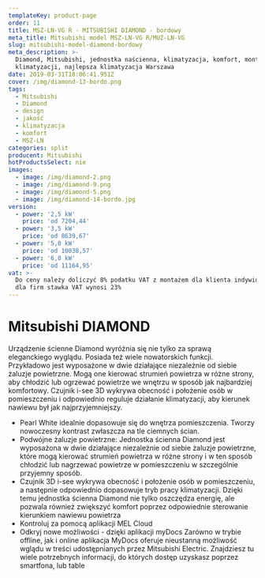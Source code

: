 ```yaml
---
templateKey: product-page
order: 11
title: MSZ-LN-VG R - MITSUBISHI DIAMOND - bordowy
meta_title: Mitsubishi model MSZ-LN-VG R/MUZ-LN-VG
slug: mitsubishi-model-diamond-bordowy
meta_description: >-
  Diamond, Mitsubishi, jednostka naścienna, klimatyzacja, komfort, montaż
  klimatyzacji, najlepsza klimatyzacja Warszawa
date: 2019-03-31T18:06:41.951Z
cover: /img/diamond-13-bordo.png
tags:
  - Mitsubishi
  - Diamond
  - design
  - jakość
  - klimatyzacja
  - komfort
  - MSZ-LN
categories: split
producent: Mitsubishi
hotProductsSelect: nie
images:
  - image: /img/diamond-2.png
  - image: /img/diamond-9.png
  - image: /img/diamond-5.png
  - image: /img/diamond-14-bordo.jpg
version:
  - power: '2,5 kW'
    price: 'od 7204,44'
  - power: '3,5 kW'
    price: 'od 8639,67'
  - power: '5,0 kW'
    price: 'od 10038,57'
  - power: '6,0 kW'
    price: 'od 11164,95'
vat: >-
  Do ceny należy doliczyć 8% podatku VAT z montażem dla klienta indywidualnego,
  dla firm stawka VAT wynosi 23%
---
```


# Mitsubishi DIAMOND

Urządzenie ścienne Diamond wyróżnia się nie tylko za sprawą eleganckiego wyglądu. Posiada też wiele nowatorskich funkcji. Przykładowo jest wyposażone w dwie działające niezależnie od siebie żaluzje powietrzne. Mogą one kierować strumień powietrza w różne strony, aby chłodzić lub ogrzewać powietrze we wnętrzu w sposób jak najbardziej komfortowy. Czujnik i-see 3D wykrywa obecność i położenie osób w pomieszczeniu i odpowiednio reguluje działanie klimatyzacji, aby kierunek nawiewu był jak najprzyjemniejszy.

- Pearl White idealnie dopasowuje się do wnętrza pomieszczenia. Tworzy nowoczesny kontrast zwłaszcza na tle ciemnych ścian.
- Podwójne żaluzje powietrzne:
  Jednostka ścienna Diamond jest wyposażona w dwie działające niezależnie od siebie żaluzje powietrzne, które mogą kierować strumień powietrza w różne strony i w ten sposób chłodzić lub nagrzewać powietrze w pomieszczeniu w szczególnie przyjemny sposób.
- Czujnik 3D i-see wykrywa obecność i położenie osób w pomieszczeniu, a następnie odpowiednio dopasowuje tryb pracy klimatyzacji. Dzięki temu jednostka ścienna Diamond nie tylko oszczędza energię, ale pozwala również zwiększyć komfort poprzez odpowiednie sterowanie kierunkiem nawiewu powietrza
- Kontroluj za pomocą aplikacji MEL Cloud
- Odkryj nowe możliwości - dzięki aplikacji myDocs
  Zarówno w trybie offline, jak i online aplikacja MyDocs oferuje nieustanną możliwość wglądu w treści udostępnianych przez Mitsubishi Electric. Znajdziesz tu wiele potrzebnych informacji, do których dostęp uzyskasz poprzez smartfona, lub table
